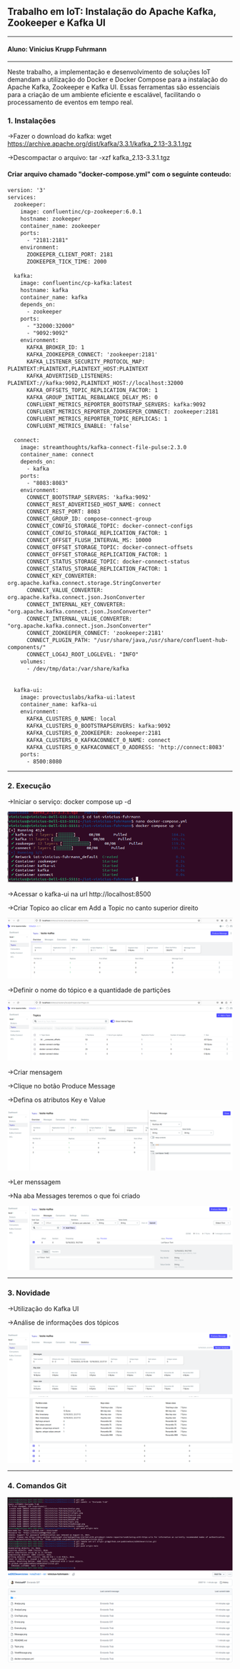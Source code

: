 ## Trabalho em IoT: Instalação do Apache Kafka, Zookeeper e Kafka UI

------------

#### Aluno: Vinicius Krupp Fuhrmann

------------


Neste trabalho, a implementação e desenvolvimento de soluções IoT demandam a utilização do Docker e Docker Compose para a instalação do Apache Kafka, Zookeeper e Kafka UI. Essas ferramentas são essenciais para a criação de um ambiente eficiente e escalável, facilitando o processamento de eventos em tempo real.

### 1. Instalações

 ->Fazer o download do kafka: wget https://archive.apache.org/dist/kafka/3.3.1/kafka_2.13-3.3.1.tgz
 
 ->Descompactar o arquivo: tar -xzf kafka_2.13-3.3.1.tgz

#### Criar arquivo chamado "docker-compose.yml" com o seguinte conteudo:

	version: '3'
	services:
	  zookeeper:
	    image: confluentinc/cp-zookeeper:6.0.1
	    hostname: zookeeper
	    container_name: zookeeper
	    ports:
	      - "2181:2181"
	    environment:
	      ZOOKEEPER_CLIENT_PORT: 2181
	      ZOOKEEPER_TICK_TIME: 2000

	  kafka:
	    image: confluentinc/cp-kafka:latest
	    hostname: kafka
	    container_name: kafka
	    depends_on:
	      - zookeeper
	    ports:
	      - "32000:32000"
	      - "9092:9092"
	    environment:
	      KAFKA_BROKER_ID: 1
	      KAFKA_ZOOKEEPER_CONNECT: 'zookeeper:2181'
	      KAFKA_LISTENER_SECURITY_PROTOCOL_MAP: PLAINTEXT:PLAINTEXT,PLAINTEXT_HOST:PLAINTEXT
	      KAFKA_ADVERTISED_LISTENERS: PLAINTEXT://kafka:9092,PLAINTEXT_HOST://localhost:32000
	      KAFKA_OFFSETS_TOPIC_REPLICATION_FACTOR: 1
	      KAFKA_GROUP_INITIAL_REBALANCE_DELAY_MS: 0
	      CONFLUENT_METRICS_REPORTER_BOOTSTRAP_SERVERS: kafka:9092
	      CONFLUENT_METRICS_REPORTER_ZOOKEEPER_CONNECT: zookeeper:2181
	      CONFLUENT_METRICS_REPORTER_TOPIC_REPLICAS: 1
	      CONFLUENT_METRICS_ENABLE: 'false'

	  connect:
	    image: streamthoughts/kafka-connect-file-pulse:2.3.0
	    container_name: connect
	    depends_on:
	      - kafka
	    ports:
	      - "8083:8083"
	    environment:
	      CONNECT_BOOTSTRAP_SERVERS: 'kafka:9092'
	      CONNECT_REST_ADVERTISED_HOST_NAME: connect
	      CONNECT_REST_PORT: 8083
	      CONNECT_GROUP_ID: compose-connect-group
	      CONNECT_CONFIG_STORAGE_TOPIC: docker-connect-configs
	      CONNECT_CONFIG_STORAGE_REPLICATION_FACTOR: 1
	      CONNECT_OFFSET_FLUSH_INTERVAL_MS: 10000
	      CONNECT_OFFSET_STORAGE_TOPIC: docker-connect-offsets
	      CONNECT_OFFSET_STORAGE_REPLICATION_FACTOR: 1
	      CONNECT_STATUS_STORAGE_TOPIC: docker-connect-status
	      CONNECT_STATUS_STORAGE_REPLICATION_FACTOR: 1
	      CONNECT_KEY_CONVERTER: org.apache.kafka.connect.storage.StringConverter
	      CONNECT_VALUE_CONVERTER: org.apache.kafka.connect.json.JsonConverter
	      CONNECT_INTERNAL_KEY_CONVERTER: "org.apache.kafka.connect.json.JsonConverter"
	      CONNECT_INTERNAL_VALUE_CONVERTER: "org.apache.kafka.connect.json.JsonConverter"
	      CONNECT_ZOOKEEPER_CONNECT: 'zookeeper:2181'
	      CONNECT_PLUGIN_PATH: "/usr/share/java,/usr/share/confluent-hub-components/"
	      CONNECT_LOG4J_ROOT_LOGLEVEL: "INFO"
	    volumes:
	      - /dev/tmp/data:/var/share/kafka
	    
	  
	  kafka-ui:
	    image: provectuslabs/kafka-ui:latest
	    container_name: kafka-ui
	    environment:
	      KAFKA_CLUSTERS_0_NAME: local
	      KAFKA_CLUSTERS_0_BOOTSTRAPSERVERS: kafka:9092
	      KAFKA_CLUSTERS_0_ZOOKEEPER: zookeeper:2181
	      KAFKA_CLUSTERS_0_KAFKACONNECT_0_NAME: connect
	      KAFKA_CLUSTERS_0_KAFKACONNECT_0_ADDRESS: 'http://connect:8083'
	    ports:
	      - 8500:8080
	      

------------


### 2. Execução

 ->Iniciar o serviço: docker compose up -d
 
 ![](Execute.png)
 
 ->Acessar o kafka-ui na url http://localhost:8500
 
 ->Criar Topico ao clicar em Add a Topic no canto superior direito

 ![](CriaTopic.png)
 
 ->Definir o nome do tópico e a quantidade de partições
 
 ![](Topic.png)
 
 ->Criar mensagem
 
 ->Clique no botão Produce Message
 
 ->Defina os atributos Key e Value
 
 ![](Message.png)
 
 ->Ler menssagem
 
 ->Na aba Messages teremos o que foi criado
 
 ![](ViewMessage.png)
 

------------


### 3. Novidade
 ->Utilização do Kafka UI
 
 ->Análise de informações dos tópicos
 
 ![](Analys.png)
 ![](Analys2.png)
 

------------


### 4. Comandos Git

 ![](Enviar.png)
 ![](Enviado.png)
 
 
 
 
 
 
 
 
 
 
 
 
 
 
